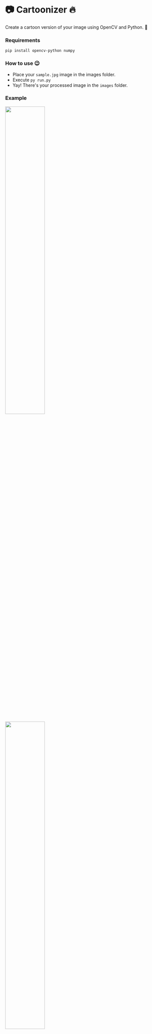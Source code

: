 # :camera: Cartoonizer :fire:
Create a cartoon version of your image using OpenCV and Python. :snake:

### Requirements
```pip install opencv-python numpy```

### How to use :wink:
- Place your ```sample.jpg``` image in the images folder.
- Execute ```py run.py```
- Yay! There's your processed image in the ```images``` folder.

### Example

<img src='https://raw.githubusercontent.com/abhilashmnair/cartoonizer/main/images/sample.jpg' width='50%' height='50%'>
<img src='https://raw.githubusercontent.com/abhilashmnair/cartoonizer/main/images/processed.jpg' width='50%' height='50%'>